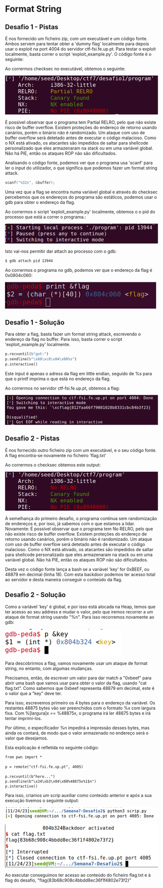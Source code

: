 # Format String 

## Desafio 1 - Pistas
É nos fornecido um ficheiro zip, com um executável e um código fonte. Ambos servem para tentar obter a 'dummy flag' localmente para depois usar o exploit na port 4004 do servidor ctf-fsi.fe.up.pt. Para testar o exploit localmente, basta correr o script 'exploit_example.py'.
O código fonte é o seguinte:

Ao corrermos checksec no executável, obtemos o seguinte:

![checksec](../docs/ctf7/checksec.png)

É possível observar que o programa tem Partial RELRO, pelo que não existe risco de buffer overflow. Existem proteções do endereço de retorno usando canários, porém o binário não é randomizado. Um ataque com uso de buffer overflow será detetado antes de executar o código malacioso. Como o NX está ativado, os atacantes são impedidos de saltar para shellcode personalizado que eles armazenaram na stack ou em uma variável global. Não há PIE, então os ataques ROP não são dificultados.

Analisando o código fonte, podemos ver que o programa usa 'scanf' para ler o input do utilizador, o que significa que podemos fazer um format string attack.

```c
scanf("%32s", &buffer);
```

Uma vez que a flag se encontra numa variável global e através do checksec percebemos que os endereços do programa são estáticos, podemos usar o gdb para obter o endereço da flag.

Ao corrermos o script 'exploit_example.py' localmente, obtemos o o pid do processo que está a correr o programa.:

![pid](../docs/ctf7/pid.png)

Isto vai-nos permitir dar attach ao processo com o gdb:

```bash
$ gdb attach pid 13944
```

Ao corrermos o programa no gdb, podemos ver que o endereço da flag é 0x0804c060:

![gdb](../docs/ctf7/gdb.png)

## Desafio 1 - Solução

Para obter a flag, basta fazer um format string attack, escrevendo o endereço da flag no buffer. Para isso, basta correr o script 'exploit_example.py' localmente.

```python
p.recvuntil(b"got:")
p.sendline(b"\x60\xc0\x04\x08%s")
p.interactive()
```
Este input é apenas o adress da flag em little endian, seguido de %s para que o printf imprima o que está no endereço da flag.

Ao corrermos no servidor ctf-fsi.fe.up.pt, obtemos a flag:

![flag](../docs/ctf7/flag.png)

## Desafio 2 - Pistas

É nos fornecido outro ficheiro zip com um executável, e o seu código fonte. A flag encontra-se novamente no ficheiro 'flag.txt'

Ao corrermos o checksec obtemos este output:

![checksec2](../docs/ctf7/checksec2.png)

À semelhança do primeiro desafio, o programa continua sem randomização de endereços e, por isso, já sabemos com o que estamos a lidar. Novamente: É possível observar que o programa tem No RELRO, pelo que não existe risco de buffer overflow. Existem proteções do endereço de retorno usando canários, porém o binário não é randomizado. Um ataque com uso de buffer overflow será detetado antes de executar o código malacioso. Como o NX está ativado, os atacantes são impedidos de saltar para shellcode personalizado que eles armazenaram na stack ou em uma variável global. Não há PIE, então os ataques ROP não são dificultados. 

Desta vez o código fonte lança a bash se a variável 'key' for 0xBEEF, ou 48879 em decimal (linha 18). Com esta backdoor podemos ter acesso total ao servidor e desta maneira conseguir o conteúdo da flag.

## Desafio 2 - Solução

Como a variável 'key' é global, e por isso está alocada na Heap, temos que ter acesso ao seu address e mudar o valor, pelo que iremos recorrer a um ataque de format string usando "%n". Para isso recorremos novamente ao gdb:

![key_adress](../docs/ctf7/key_adress_d2.png)

Para descobrirmos a flag, vamos novamente usar um ataque de format string, no entanto, com algumas mudanças.

Precisamos, então, de escrever um valor para dar match a "0xbeef" para abrir uma bash que vamos usar para obter o valor da flag, usando "cat flag.txt". Como sabemos que 0xbeef representa 48879 em decimal, este é o valor que a "key" deve ter.

Para isso, escrevemos primeiro os 4 bytes para o endereço da variável. Os restantes 48875 bytes vão ser preenchidos com o formato %x com largura fixa. Com %[largura]x == %48875x, o programa irá ler 48875  bytes e irá tentar imprimi-los.

Por último, o especificador %n impedirá a impressão desses bytes, mas ainda os contará, de modo que o valor armazenado no endereço será o valor que desejamos.

Esta explicação é refletida no seguinte código:

```
from pwn import *

p = remote("ctf-fsi.fe.up.pt", 4005)

p.recvuntil(b"here...")
p.sendline(b"\x24\xb3\x04\x08%48875x%1$n")
p.interactive()
```

Para isso, criamos um scrip auxiliar como conteúdo anterior e após a sua execução tivemos o seguinte output:

![scrip](../docs/ctf7/script_d2.png)

![flag](../docs/ctf7/flag_d2.png)

Ao executar conseguimos ter acesso ao conteúdo do ficheiro flag.txt e à flag do desafio, "flag{83b68c908c4bbdd8ec36f1f4802e73f2}"






